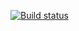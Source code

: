 [![Build status](https://ci.appveyor.com/api/projects/status/hulvlgmwvndv8me7?svg=true)](https://ci.appveyor.com/project/DominicLGit/basiccrudtool3)
